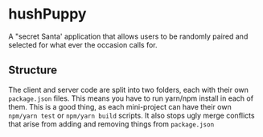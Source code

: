 # hushPuppy
A "secret Santa' application that allows users to be randomly paired and selected for what ever the occasion calls for.

## Structure
The client and server code are split into two folders, each with their own `package.json` files. This means you have to run yarn/npm install in each of them. This is a good thing, as each mini-project can have their own `npm/yarn test` or `npm/yarn build` scripts. It also stops ugly merge conflicts that arise from adding and removing things from `package.json`
